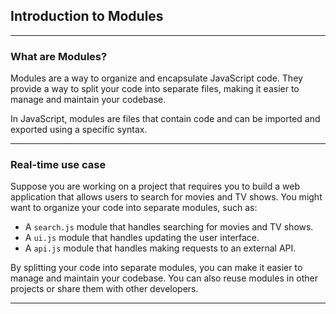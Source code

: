 ## Introduction to Modules

---

### What are Modules?

Modules are a way to organize and encapsulate JavaScript code. They provide a way to split your code into separate files, making it easier to manage and maintain your codebase.

In JavaScript, modules are files that contain code and can be imported and exported using a specific syntax.

---

### Real-time use case
Suppose you are working on a project that requires you to build a web application that allows users to search for movies and TV shows. You might want to organize your code into separate modules, such as:

- A `search.js` module that handles searching for movies and TV shows.
- A `ui.js` module that handles updating the user interface.
- A `api.js` module that handles making requests to an external API.

By splitting your code into separate modules, you can make it easier to manage and maintain your codebase. You can also reuse modules in other projects or share them with other developers.

---